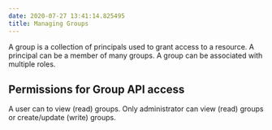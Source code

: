 ```yaml
---
date: 2020-07-27 13:41:14.825495
title: Managing Groups
---
```

<div id="managing-groups" class="section">


A group is a collection of principals used to grant access to a
resource. A principal can be a member of many groups. A group can be
associated with multiple roles.

<div id="permissions-for-group-api-access" class="section">

## Permissions for Group API access

A user can to view (read) groups. Only administrator can view (read)
groups or create/update (write) groups.

</div>

</div>